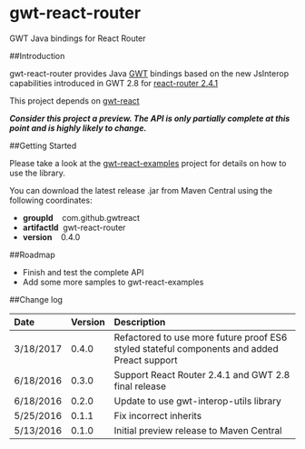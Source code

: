 # gwt-react-router
GWT Java bindings for React Router

##Introduction

gwt-react-router provides Java [GWT](http://www.gwtproject.org/) bindings based on the
new JsInterop capabilities introduced in GWT 2.8 for [react-router 2.4.1](https://github.com/reactjs/react-router)

This project depends on [gwt-react](https://github.com/GWTReact/gwt-react)

***Consider this project a preview. The API is only partially complete at this point and is highly likely to change.***

##Getting Started

Please take a look at the [gwt-react-examples](https://github.com/GWTReact/gwt-react-examples) project for
details on how to use the library.

You can download the latest release .jar from Maven Central using the following coordinates:

* **groupId**&nbsp;&nbsp;&nbsp; com.github.gwtreact
* **artifactId**&nbsp;&nbsp;gwt-react-router
* **version**&nbsp;&nbsp;&nbsp;  0.4.0

##Roadmap

* Finish and test the complete API 
* Add some more samples to gwt-react-examples

##Change log

| Date | Version | Description |
| :---      | :---  | :---  |
| 3/18/2017 | 0.4.0 | Refactored to use more future proof ES6 styled stateful components and added Preact support   |
| 6/18/2016 | 0.3.0 | Support React Router 2.4.1 and GWT 2.8 final release   |
| 6/18/2016 | 0.2.0 | Update to use gwt-interop-utils library   |
| 5/25/2016 | 0.1.1 | Fix incorrect inherits   |
| 5/13/2016 | 0.1.0 | Initial preview release to Maven Central   |

